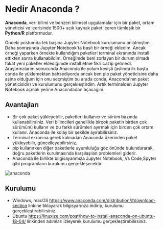 # Nedir Anaconda ?

**Anaconda**, veri bilimi ve benzeri bilimsel uygulamalar için bir paket, ortam yöneticisi ve içerisinde 1500+ açık kaynak paket içeren tümleşik bir **Python/R** platformudur.

Önceki postumda tek başına Jupyter Notebook kurulumunu anlatmıştım. Daha sonrasında Jupyter Notebook'ta basit bir örneği ekledim. Ancak örneği yaparken örnekte kullandığım paketleri terminal ekranında install ettikten sonra kullanabildim. Örneğimde beni zorlayan bir durum olmadı fakat yeni paketler eklediğimde install etme fikri cazip gelmedi. Araştırmalarım sonucunda Anaconda ile yolum kesişti (aslında ilk başta conda ile yüklemektan bahsediyordu ancak ben pip paket yöneticisine daha aşina olduğum için onu seçmiştim bu arada conda, Anaconda'nın paket yöneticisidir) ve kurulumunu gerçekleştirdim. Artık terminalden Jupyter Notebook açmak yerine Anacondadan açacağım.

## Avantajları

- Bir çok paket yükleyebilir, paketleri kullanıcı ve sürüm bazında kullanabilirsiniz.   Veri bilimcileri genellikle birçok paketin birden çok sürümünü kullanır ve bu farklı sürümleri ayırmak için birden çok ortam kullanır. Anaconda ile kolay bir şekilde ayırabilirsiniz.
- Terminal ekranına gerek kalmadan Anaconda üzerinden paket yükleyebilir, güncelleyebilirsiniz.
- pip kullanırken diğer paketlerle uyumluluğu göz önünde bulundurarak, doğru paketlerin kurulmasında karşılaşılan problemleri giderir.
- Anaconda ile birlikte bilgisayarımıza Jupyter Notebook, Vs Code,Spyter gibi programların kurulumu gerçekleşecektir.

![anaconda](https://user-images.githubusercontent.com/61363621/75626139-e072c100-5bd5-11ea-922c-85cdac036341.png)

## Kurulumu

- Windows, macOS
https://www.anaconda.com/distribution/#download-section linkine tıklayarak bilgisyarınza indirip, kurulumu gerçekleştirebilirsiniz.
- Ubuntu
 https://linuxize.com/post/how-to-install-anaconda-on-ubuntu-18-04/ linkinden adımları izleyerek kurulumu gerçekleştirebilirsiniz.




